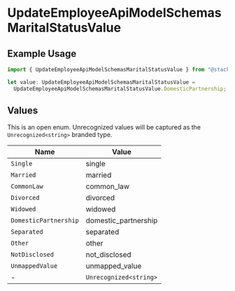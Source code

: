 # UpdateEmployeeApiModelSchemasMaritalStatusValue

## Example Usage

```typescript
import { UpdateEmployeeApiModelSchemasMaritalStatusValue } from "@stackone/stackone-client-ts/sdk/models/shared";

let value: UpdateEmployeeApiModelSchemasMaritalStatusValue =
  UpdateEmployeeApiModelSchemasMaritalStatusValue.DomesticPartnership;
```

## Values

This is an open enum. Unrecognized values will be captured as the `Unrecognized<string>` branded type.

| Name                   | Value                  |
| ---------------------- | ---------------------- |
| `Single`               | single                 |
| `Married`              | married                |
| `CommonLaw`            | common_law             |
| `Divorced`             | divorced               |
| `Widowed`              | widowed                |
| `DomesticPartnership`  | domestic_partnership   |
| `Separated`            | separated              |
| `Other`                | other                  |
| `NotDisclosed`         | not_disclosed          |
| `UnmappedValue`        | unmapped_value         |
| -                      | `Unrecognized<string>` |